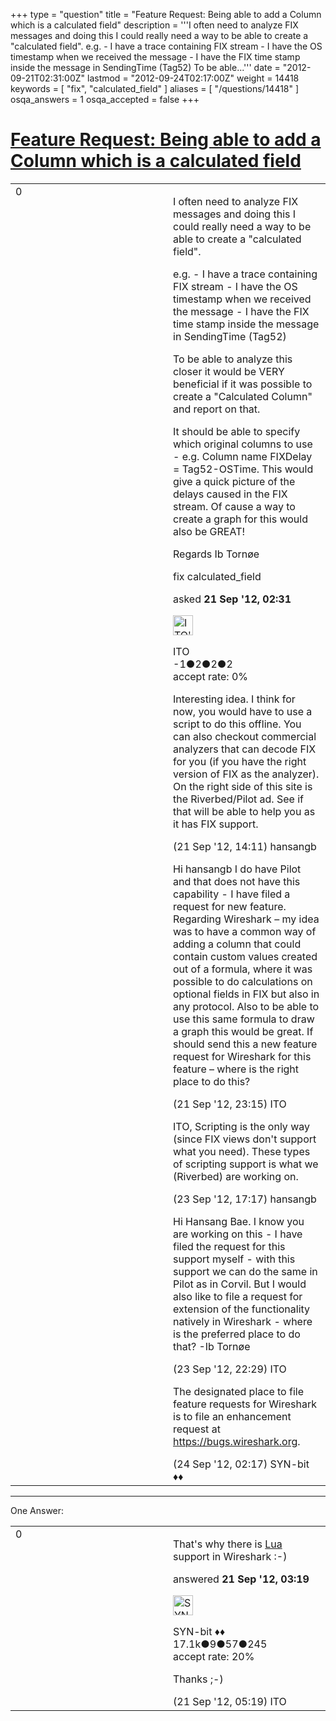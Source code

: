 +++
type = "question"
title = "Feature Request: Being able to add a Column which is a calculated field"
description = '''I often need to analyze FIX messages and doing this I could really need a way to be able to create a &quot;calculated field&quot;. e.g. - I have a trace containing FIX stream - I have the OS timestamp when we received the message - I have the FIX time stamp inside the message in SendingTime (Tag52) To be able...'''
date = "2012-09-21T02:31:00Z"
lastmod = "2012-09-24T02:17:00Z"
weight = 14418
keywords = [ "fix", "calculated_field" ]
aliases = [ "/questions/14418" ]
osqa_answers = 1
osqa_accepted = false
+++

<div class="headNormal">

# [Feature Request: Being able to add a Column which is a calculated field](/questions/14418/feature-request-being-able-to-add-a-column-which-is-a-calculated-field)

</div>

<div id="main-body">

<div id="askform">

<table id="question-table" style="width:100%;"><colgroup><col style="width: 50%" /><col style="width: 50%" /></colgroup><tbody><tr class="odd"><td style="width: 30px; vertical-align: top"><div class="vote-buttons"><span id="post-14418-upvote" class="ajax-command post-vote up" rel="nofollow" title="I like this post (click again to cancel)"> </span><div id="post-14418-score" class="post-score" title="current number of votes">0</div><span id="post-14418-downvote" class="ajax-command post-vote down" rel="nofollow" title="I dont like this post (click again to cancel)"> </span> <span id="favorite-mark" class="ajax-command favorite-mark" rel="nofollow" title="mark/unmark this question as favorite (click again to cancel)"> </span><div id="favorite-count" class="favorite-count"></div></div></td><td><div id="item-right"><div class="question-body"><p>I often need to analyze FIX messages and doing this I could really need a way to be able to create a "calculated field".</p><p>e.g. - I have a trace containing FIX stream - I have the OS timestamp when we received the message - I have the FIX time stamp inside the message in SendingTime (Tag52)</p><p>To be able to analyze this closer it would be VERY beneficial if it was possible to create a "Calculated Column" and report on that.</p><p>It should be able to specify which original columns to use - e.g. Column name FIXDelay = Tag52-OSTime. This would give a quick picture of the delays caused in the FIX stream. Of cause a way to create a graph for this would also be GREAT!</p><p>Regards Ib Tornøe</p></div><div id="question-tags" class="tags-container tags"><span class="post-tag tag-link-fix" rel="tag" title="see questions tagged &#39;fix&#39;">fix</span> <span class="post-tag tag-link-calculated_field" rel="tag" title="see questions tagged &#39;calculated_field&#39;">calculated_field</span></div><div id="question-controls" class="post-controls"></div><div class="post-update-info-container"><div class="post-update-info post-update-info-user"><p>asked <strong>21 Sep '12, 02:31</strong></p><img src="https://secure.gravatar.com/avatar/41ceec8c367e45ba2a9f88727b6de498?s=32&amp;d=identicon&amp;r=g" class="gravatar" width="32" height="32" alt="ITO&#39;s gravatar image" /><p><span>ITO</span><br />
<span class="score" title="-1 reputation points">-1</span><span title="2 badges"><span class="badge1">●</span><span class="badgecount">2</span></span><span title="2 badges"><span class="silver">●</span><span class="badgecount">2</span></span><span title="2 badges"><span class="bronze">●</span><span class="badgecount">2</span></span><br />
<span class="accept_rate" title="Rate of the user&#39;s accepted answers">accept rate:</span> <span title="ITO has no accepted answers">0%</span></p></div></div><div id="comments-container-14418" class="comments-container"><span id="14442"></span><div id="comment-14442" class="comment"><div id="post-14442-score" class="comment-score"></div><div class="comment-text"><p>Interesting idea. I think for now, you would have to use a script to do this offline. You can also checkout commercial analyzers that can decode FIX for you (if you have the right version of FIX as the analyzer). On the right side of this site is the Riverbed/Pilot ad. See if that will be able to help you as it has FIX support.</p></div><div id="comment-14442-info" class="comment-info"><span class="comment-age">(21 Sep '12, 14:11)</span> <span class="comment-user userinfo">hansangb</span></div></div><span id="14445"></span><div id="comment-14445" class="comment"><div id="post-14445-score" class="comment-score"></div><div class="comment-text"><p>Hi hansangb I do have Pilot and that does not have this capability - I have filed a request for new feature. Regarding Wireshark – my idea was to have a common way of adding a column that could contain custom values created out of a formula, where it was possible to do calculations on optional fields in FIX but also in any protocol. Also to be able to use this same formula to draw a graph this would be great. If should send this a new feature request for Wireshark for this feature – where is the right place to do this?</p></div><div id="comment-14445-info" class="comment-info"><span class="comment-age">(21 Sep '12, 23:15)</span> <span class="comment-user userinfo">ITO</span></div></div><span id="14471"></span><div id="comment-14471" class="comment"><div id="post-14471-score" class="comment-score"></div><div class="comment-text"><p>ITO, Scripting is the only way (since FIX views don't support what you need). These types of scripting support is what we (Riverbed) are working on.</p></div><div id="comment-14471-info" class="comment-info"><span class="comment-age">(23 Sep '12, 17:17)</span> <span class="comment-user userinfo">hansangb</span></div></div><span id="14476"></span><div id="comment-14476" class="comment"><div id="post-14476-score" class="comment-score"></div><div class="comment-text"><p>Hi Hansang Bae. I know you are working on this - I have filed the request for this support myself - with this support we can do the same in Pilot as in Corvil. But I would also like to file a request for extension of the functionality natively in Wireshark - where is the preferred place to do that? -Ib Tornøe</p></div><div id="comment-14476-info" class="comment-info"><span class="comment-age">(23 Sep '12, 22:29)</span> <span class="comment-user userinfo">ITO</span></div></div><span id="14477"></span><div id="comment-14477" class="comment"><div id="post-14477-score" class="comment-score"></div><div class="comment-text"><p>The designated place to file feature requests for Wireshark is to file an enhancement request at <a href="https://bugs.wireshark.org">https://bugs.wireshark.org</a>.</p></div><div id="comment-14477-info" class="comment-info"><span class="comment-age">(24 Sep '12, 02:17)</span> <span class="comment-user userinfo">SYN-bit ♦♦</span></div></div></div><div id="comment-tools-14418" class="comment-tools"></div><div class="clear"></div><div id="comment-14418-form-container" class="comment-form-container"></div><div class="clear"></div></div></td></tr></tbody></table>

------------------------------------------------------------------------

<div class="tabBar">

<span id="sort-top"></span>

<div class="headQuestions">

One Answer:

</div>

</div>

<span id="14421"></span>

<div id="answer-container-14421" class="answer">

<table style="width:100%;"><colgroup><col style="width: 50%" /><col style="width: 50%" /></colgroup><tbody><tr class="odd"><td style="width: 30px; vertical-align: top"><div class="vote-buttons"><span id="post-14421-upvote" class="ajax-command post-vote up" rel="nofollow" title="I like this post (click again to cancel)"> </span><div id="post-14421-score" class="post-score" title="current number of votes">0</div><span id="post-14421-downvote" class="ajax-command post-vote down" rel="nofollow" title="I dont like this post (click again to cancel)"> </span></div></td><td><div class="item-right"><div class="answer-body"><p>That's why there is <a href="http://wiki.wireshark.org/Lua">Lua</a> support in Wireshark :-)</p></div><div class="answer-controls post-controls"></div><div class="post-update-info-container"><div class="post-update-info post-update-info-user"><p>answered <strong>21 Sep '12, 03:19</strong></p><img src="https://secure.gravatar.com/avatar/7901a94d8fdd1f9f47cda9a32fcfa177?s=32&amp;d=identicon&amp;r=g" class="gravatar" width="32" height="32" alt="SYN-bit&#39;s gravatar image" /><p><span>SYN-bit ♦♦</span><br />
<span class="score" title="17094 reputation points"><span>17.1k</span></span><span title="9 badges"><span class="badge1">●</span><span class="badgecount">9</span></span><span title="57 badges"><span class="silver">●</span><span class="badgecount">57</span></span><span title="245 badges"><span class="bronze">●</span><span class="badgecount">245</span></span><br />
<span class="accept_rate" title="Rate of the user&#39;s accepted answers">accept rate:</span> <span title="SYN-bit has 174 accepted answers">20%</span></p></div></div><div id="comments-container-14421" class="comments-container"><span id="14429"></span><div id="comment-14429" class="comment"><div id="post-14429-score" class="comment-score"></div><div class="comment-text"><p>Thanks ;-)</p></div><div id="comment-14429-info" class="comment-info"><span class="comment-age">(21 Sep '12, 05:19)</span> <span class="comment-user userinfo">ITO</span></div></div></div><div id="comment-tools-14421" class="comment-tools"></div><div class="clear"></div><div id="comment-14421-form-container" class="comment-form-container"></div><div class="clear"></div></div></td></tr></tbody></table>

</div>

<div class="paginator-container-left">

</div>

</div>

</div>

